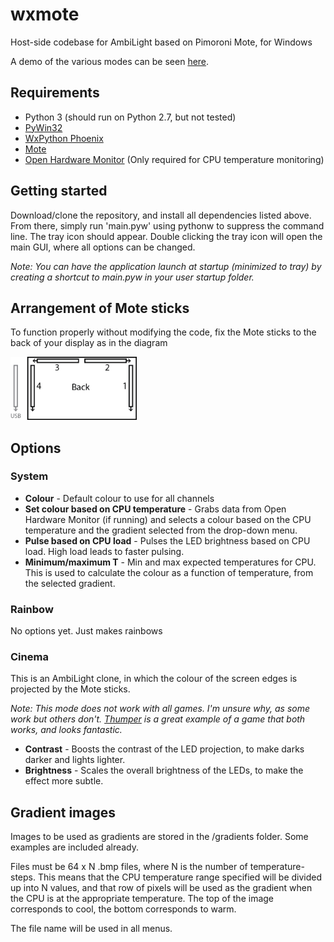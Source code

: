 # wxmote
Host-side codebase for AmbiLight based on Pimoroni Mote, for Windows

A demo of the various modes can be seen [here](https://twitter.com/jtc9242/status/804073090993049602).

## Requirements
* Python 3 (should run on Python 2.7, but not tested)
* [PyWin32](https://pypi.python.org/pypi/pypiwin32)
* [WxPython Phoenix](https://wiki.wxpython.org/ProjectPhoenix)
* [Mote](https://github.com/pimoroni/mote)
* [Open Hardware Monitor](http://openhardwaremonitor.org/) (Only required for CPU temperature monitoring)

## Getting started
Download/clone the repository, and install all dependencies listed above.
From there, simply run 'main.pyw' using pythonw to suppress the command line. The tray icon should appear.
Double clicking the tray icon will open the main GUI, where all options can be changed.

*Note: You can have the application launch at startup (minimized to tray) by creating a shortcut to main.pyw in your user startup folder.*

## Arrangement of Mote sticks
To function properly without modifying the code, fix the Mote sticks to the back of your display as in the diagram

<img src="https://raw.githubusercontent.com/jtc42/wxmote/master/resources/layout.png" width="40%"/>

## Options
### System
* **Colour** - Default colour to use for all channels
* **Set colour based on CPU temperature** - Grabs data from Open Hardware Monitor (if running) and selects a colour based on the CPU temperature and the gradient selected from the drop-down menu.
* **Pulse based on CPU load** - Pulses the LED brightness based on CPU load. High load leads to faster pulsing.
* **Minimum/maximum T** - Min and max expected temperatures for CPU. This is used to calculate the colour as a function of temperature, from the selected gradient.

### Rainbow
No options yet. Just makes rainbows

### Cinema
This is an AmbiLight clone, in which the colour of the screen edges is projected by the Mote sticks.

*Note: This mode does not work with all games. I'm unsure why, as some work but others don't. [Thumper](http://store.steampowered.com/app/356400/) is a great example of a game that both works, and looks fantastic.*
* **Contrast** - Boosts the contrast of the LED projection, to make darks darker and lights lighter.
* **Brightness** - Scales the overall brightness of the LEDs, to make the effect more subtle.

## Gradient images
Images to be used as gradients are stored in the /gradients folder. Some examples are included already.

Files must be 64 x N .bmp files, where N is the number of temperature-steps. This means that the CPU temperature range specified will be divided up into N values, and that row of pixels will be used as the gradient when the CPU is at the appropriate temperature. The top of the image corresponds to cool, the bottom corresponds to warm. 

The file name will be used in all menus.
